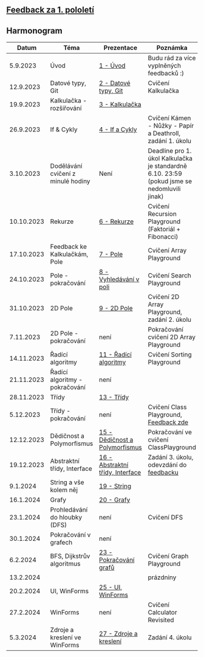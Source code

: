 ## [Feedback za 1. pololetí](https://forms.gle/6C2GqZUiaNie41pC9)

## Harmonogram
| Datum | Téma | Prezentace | Poznámka |
| --- | --- | --- | --- |
| 5.9.2023 | Úvod | [1 - Úvod](https://github.com/Yeenya/Gymvod_23-24/blob/main/Oktavy/1%20-%205.9.2023/Prezentace_pdf.pdf) | Budu rád za více vyplněných feedbacků :) |
| 12.9.2023 | Datové typy, Git | [2 - Datové typy, Git](https://github.com/Yeenya/Gymvod_23-24/blob/main/Oktavy/2%20-%2012.9.2023/Okt%C3%A1vy%202.%20-%2012.9.2023.pdf) | Cvičení Kalkulačka |
| 19.9.2023 | Kalkulačka - rozšiřování | [3 - Kalkulačka](https://github.com/Yeenya/Gymvod_23-24/blob/main/Oktavy/3%20-%2019.9.2023/Okt%C3%A1vy%203.%20-%2019.9.2023.pdf) |  |
| 26.9.2023 | If & Cykly | [4 - If a Cykly](https://github.com/Yeenya/Gymvod_23-24/blob/main/Oktavy/4%20-%2026.9.2023/Okt%C3%A1vy%204.%20-%2026.9.2023.pdf) | Cvičení Kámen - Nůžky - Papír a Deathroll, zadání 1. úkolu |
| 3.10.2023 | Dodělávání cvičení z minulé hodiny | Není | Deadline pro 1. úkol Kalkulačka je standardně 6.10. 23:59 (pokud jsme se nedomluvili jinak) |
| 10.10.2023 | Rekurze | [6 - Rekurze](https://github.com/Yeenya/Gymvod_23-24/blob/main/Oktavy/6%20-%2010.10.2023/Okt%C3%A1vy%206.%20-%2010.10.2023.pdf) | Cvičení Recursion Playground (Faktoriál + Fibonacci) |
| 17.10.2023 | Feedback ke Kalkulačkám, Pole | [7 - Pole](https://github.com/Yeenya/Gymvod_23-24/blob/main/Oktavy/7%20-%2017.10.2023/Okt%C3%A1vy%207.%20-%2017.10.2023.pdf) | Cvičení Array Playground |
| 24.10.2023 | Pole - pokračování | [8 - Vyhledávání v poli](https://github.com/Yeenya/Gymvod_23-24/blob/main/Oktavy/8%20-%2024.10.2023/Okt%C3%A1vy%208.%20-%2024.10.2023.pdf) | Cvičení Search Playground |
| 31.10.2023 | 2D Pole | [9 - 2D Pole](https://github.com/Yeenya/Gymvod_23-24/blob/main/Oktavy/9%20-%2031.10.2023/Okt%C3%A1vy%209.%20-%2031.10.2023.pdf) | Cvičení 2D Array Playground, zadání 2. úkolu |
| 7.11.2023 | 2D Pole - pokračování | není | Pokračování cvičení 2D Array Playground |
| 14.11.2023 | Řadící algoritmy | [11 - Řadící algoritmy](https://github.com/Yeenya/Gymvod_23-24/blob/main/Oktavy/11%20-%2014.11.2023/Okt%C3%A1vy%2011.%20-%2014.11.2023.pdf) | Cvičení Sorting Playground |
| 21.11.2023 | Řadící algoritmy - pokračování | není | |
| 28.11.2023 | Třídy | [13 - Třídy](https://github.com/Yeenya/Gymvod_23-24/blob/main/Oktavy/13%20-%2028.11.2023/Okt%C3%A1vy%2013.%20-%2028.11.2023.pdf) |  |
| 5.12.2023 | Třídy - pokračování | není | Cvičení Class Playground, [Feedback zde](https://forms.gle/JTUh5hqnDjaNyh6h6) |
| 12.12.2023 | Dědičnost a Polymorfismus | [15 - Dědičnost a Polymorfismus](https://github.com/Yeenya/Gymvod_23-24/blob/main/Oktavy/15%20-%2012.12.2023/Okt%C3%A1vy%2015.%20-%2012.12.2023.pdf) | Pokračování ve cvičení ClassPlayground |
| 19.12.2023 | Abstraktní třídy, Interface | [16 - Abstraktní třídy, Interface](https://github.com/Yeenya/Gymvod_23-24/blob/main/Oktavy/16%20-%2019.12.2023/Okt%C3%A1vy%2016.%20-%2019.12.2023.pdf) | Zadání 3. úkolu, odevzdání do [feedbacku](https://forms.gle/gnNTSUU69JWyxtBs8) |
| 9.1.2024 | String a vše kolem něj | [19 - String](https://github.com/Yeenya/Gymvod_23-24/blob/main/Oktavy/19%20-%209.1.2024/Okt%C3%A1vy%2019.%20-%209.1.2024.pdf) |  |
| 16.1.2024 | Grafy | [20 - Grafy](https://github.com/Yeenya/Gymvod_23-24/blob/main/Oktavy/20%20-%2016.1.2024/Okt%C3%A1vy%2020.%20-%2016.1.2024.pdf) |  |
| 23.1.2024 | Prohledávání do hloubky (DFS) | není | Cvičení DFS |
| 30.1.2024 | Pokračování v grafech | není |  |
| 6.2.2024 | BFS, Dijkstrův algoritmus | [23 - Pokračování grafů](https://github.com/Yeenya/Gymvod_23-24/blob/main/Oktavy/23%20-%206.2.2024/Okt%C3%A1vy%2023.%20-%206.2.2024.pdf) | Cvičení Graph Playground |
| 13.2.2024 |  |  | prázdniny |
| 20.2.2024 | UI, WinForms | [25 - UI, WinForms](https://github.com/Yeenya/Gymvod_23-24/blob/main/Oktavy/25%20-%2020.2.2024/Okt%C3%A1vy%2025.%20-%2020.2.2024.pdf) |  |
| 27.2.2024 | WinForms | není | Cvičení Calculator Revisited |
| 5.3.2024 | Zdroje a kreslení ve WinForms | [27 - Zdroje a kreslení](https://github.com/Yeenya/Gymvod_23-24/blob/main/Oktavy/27%20-%205.3.2024/Okt%C3%A1vy%2027.%20-%205.3.2024.pdf) | Zadání 4. úkolu |
